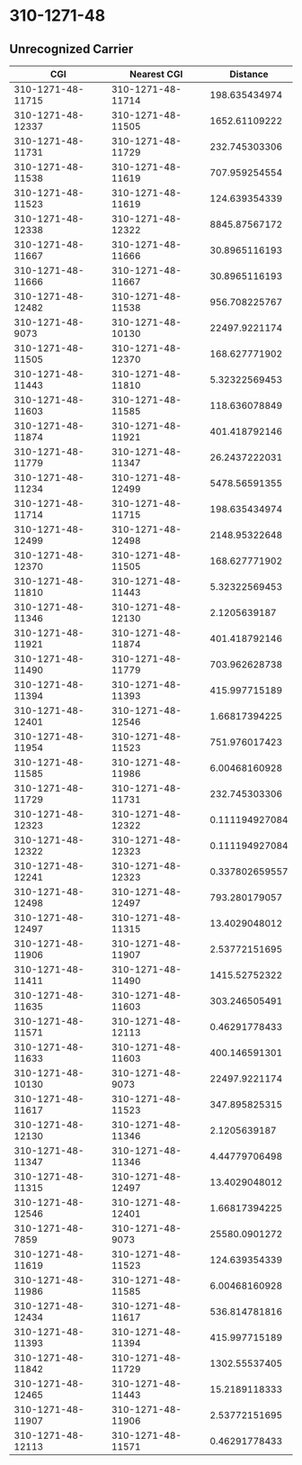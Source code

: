 # 310-1271-48
## Unrecognized Carrier


| CGI | Nearest CGI | Distance |
|-----|-------------|----------|
| 310-1271-48-11715 | 310-1271-48-11714 | 198.635434974 |
| 310-1271-48-12337 | 310-1271-48-11505 | 1652.61109222 |
| 310-1271-48-11731 | 310-1271-48-11729 | 232.745303306 |
| 310-1271-48-11538 | 310-1271-48-11619 | 707.959254554 |
| 310-1271-48-11523 | 310-1271-48-11619 | 124.639354339 |
| 310-1271-48-12338 | 310-1271-48-12322 | 8845.87567172 |
| 310-1271-48-11667 | 310-1271-48-11666 | 30.8965116193 |
| 310-1271-48-11666 | 310-1271-48-11667 | 30.8965116193 |
| 310-1271-48-12482 | 310-1271-48-11538 | 956.708225767 |
| 310-1271-48-9073 | 310-1271-48-10130 | 22497.9221174 |
| 310-1271-48-11505 | 310-1271-48-12370 | 168.627771902 |
| 310-1271-48-11443 | 310-1271-48-11810 | 5.32322569453 |
| 310-1271-48-11603 | 310-1271-48-11585 | 118.636078849 |
| 310-1271-48-11874 | 310-1271-48-11921 | 401.418792146 |
| 310-1271-48-11779 | 310-1271-48-11347 | 26.2437222031 |
| 310-1271-48-11234 | 310-1271-48-12499 | 5478.56591355 |
| 310-1271-48-11714 | 310-1271-48-11715 | 198.635434974 |
| 310-1271-48-12499 | 310-1271-48-12498 | 2148.95322648 |
| 310-1271-48-12370 | 310-1271-48-11505 | 168.627771902 |
| 310-1271-48-11810 | 310-1271-48-11443 | 5.32322569453 |
| 310-1271-48-11346 | 310-1271-48-12130 | 2.1205639187 |
| 310-1271-48-11921 | 310-1271-48-11874 | 401.418792146 |
| 310-1271-48-11490 | 310-1271-48-11779 | 703.962628738 |
| 310-1271-48-11394 | 310-1271-48-11393 | 415.997715189 |
| 310-1271-48-12401 | 310-1271-48-12546 | 1.66817394225 |
| 310-1271-48-11954 | 310-1271-48-11523 | 751.976017423 |
| 310-1271-48-11585 | 310-1271-48-11986 | 6.00468160928 |
| 310-1271-48-11729 | 310-1271-48-11731 | 232.745303306 |
| 310-1271-48-12323 | 310-1271-48-12322 | 0.111194927084 |
| 310-1271-48-12322 | 310-1271-48-12323 | 0.111194927084 |
| 310-1271-48-12241 | 310-1271-48-12323 | 0.337802659557 |
| 310-1271-48-12498 | 310-1271-48-12497 | 793.280179057 |
| 310-1271-48-12497 | 310-1271-48-11315 | 13.4029048012 |
| 310-1271-48-11906 | 310-1271-48-11907 | 2.53772151695 |
| 310-1271-48-11411 | 310-1271-48-11490 | 1415.52752322 |
| 310-1271-48-11635 | 310-1271-48-11603 | 303.246505491 |
| 310-1271-48-11571 | 310-1271-48-12113 | 0.46291778433 |
| 310-1271-48-11633 | 310-1271-48-11603 | 400.146591301 |
| 310-1271-48-10130 | 310-1271-48-9073 | 22497.9221174 |
| 310-1271-48-11617 | 310-1271-48-11523 | 347.895825315 |
| 310-1271-48-12130 | 310-1271-48-11346 | 2.1205639187 |
| 310-1271-48-11347 | 310-1271-48-11346 | 4.44779706498 |
| 310-1271-48-11315 | 310-1271-48-12497 | 13.4029048012 |
| 310-1271-48-12546 | 310-1271-48-12401 | 1.66817394225 |
| 310-1271-48-7859 | 310-1271-48-9073 | 25580.0901272 |
| 310-1271-48-11619 | 310-1271-48-11523 | 124.639354339 |
| 310-1271-48-11986 | 310-1271-48-11585 | 6.00468160928 |
| 310-1271-48-12434 | 310-1271-48-11617 | 536.814781816 |
| 310-1271-48-11393 | 310-1271-48-11394 | 415.997715189 |
| 310-1271-48-11842 | 310-1271-48-11729 | 1302.55537405 |
| 310-1271-48-12465 | 310-1271-48-11443 | 15.2189118333 |
| 310-1271-48-11907 | 310-1271-48-11906 | 2.53772151695 |
| 310-1271-48-12113 | 310-1271-48-11571 | 0.46291778433 |
